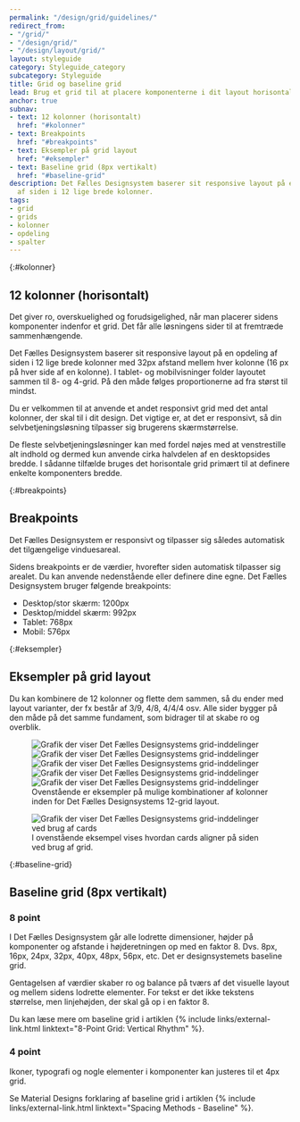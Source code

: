 ```yaml
---
permalink: "/design/grid/guidelines/"
redirect_from:
- "/grid/"
- "/design/grid/"
- "/design/layout/grid/"
layout: styleguide
category: Styleguide_category
subcategory: Styleguide
title: Grid og baseline grid
lead: Brug et grid til at placere komponenterne i dit layout horisontalt, og brug baseline grid til at skabe en vertikal rytme på siden.
anchor: true
subnav:
- text: 12 kolonner (horisontalt)
  href: "#kolonner"
- text: Breakpoints
  href: "#breakpoints"
- text: Eksempler på grid layout
  href: "#eksempler"
- text: Baseline grid (8px vertikalt)
  href: "#baseline-grid"
description: Det Fælles Designsystem baserer sit responsive layout på en opdeling
  af siden i 12 lige brede kolonner.
tags:
- grid
- grids
- kolonner
- opdeling
- spalter
---
```


{:#kolonner}
## 12 kolonner (horisontalt)

Det giver ro, overskuelighed og forudsigelighed, når man placerer sidens komponenter indenfor et grid. Det får alle løsningens sider til at fremtræde sammenhængende.

Det Fælles Designsystem baserer sit responsive layout på en opdeling af siden i 12 lige brede kolonner med 32px afstand mellem hver kolonne (16 px på hver side af en kolonne). I tablet- og mobilvisninger folder layoutet sammen til 8- og 4-grid. På den måde følges proportionerne ad fra størst til mindst. 

Du er velkommen til at anvende et andet responsivt grid med det antal kolonner, der skal til i dit design. Det vigtige er, at det er responsivt, så din selvbetjeningsløsning tilpasser sig brugerens skærmstørrelse.

De fleste selvbetjeningsløsninger kan med fordel nøjes med at venstrestille alt indhold og dermed kun anvende cirka halvdelen af en desktopsides bredde. I sådanne tilfælde bruges det horisontale grid primært til at definere enkelte komponenters bredde. 

{:#breakpoints}
## Breakpoints

Det Fælles Designsystem er responsivt og tilpasser sig således automatisk det tilgængelige vinduesareal.

Sidens breakpoints er de værdier, hvorefter siden automatisk tilpasser sig arealet. Du kan anvende nedenstående eller definere dine egne. Det Fælles Designsystem bruger følgende breakpoints:

- Desktop/stor skærm: 1200px
- Desktop/middel skærm: 992px
- Tablet: 768px
- Mobil: 576px

{:#eksempler}
## Eksempler på grid layout

Du kan kombinere de 12 kolonner og flette dem sammen, så du ender med layout varianter, der fx består af 3/9, 4/8, 4/4/4 osv. Alle sider bygger på den måde på det samme fundament, som bidrager til at skabe ro og overblik.

<figure>
    <img src="{{ site.baseurl }}/assets/img/descriptionimages/grid-inddelinger.jpg" class="w-percent-30" alt="Grafik der viser Det Fælles Designsystems grid-inddelinger" title="">
    <img src="{{ site.baseurl }}/assets/img/descriptionimages/grid-inddelinger-artikel.jpg" class="w-percent-30" alt="Grafik der viser Det Fælles Designsystems grid-inddelinger" title="">
    <img src="{{ site.baseurl }}/assets/img/descriptionimages/grid-inddelinger-nav1.jpg" class="w-percent-30" alt="Grafik der viser Det Fælles Designsystems grid-inddelinger" title="">
    <img src="{{ site.baseurl }}/assets/img/descriptionimages/grid-inddelinger-nav2.jpg" class="mt-4 w-percent-30" alt="Grafik der viser Det Fælles Designsystems grid-inddelinger" title="">
    <img src="{{ site.baseurl }}/assets/img/descriptionimages/grid-inddelinger-search.jpg" class="mt-4 w-percent-30" alt="Grafik der viser Det Fælles Designsystems grid-inddelinger" title="">
    <figcaption>Ovenstående er eksempler på mulige kombinationer af kolonner inden for Det Fælles Designsystems 12-grid layout.</figcaption>
</figure>

<figure>
    <img src="{{ site.baseurl }}/assets/img/descriptionimages/grid-layout-cards.jpg" class="mt-4 w-percent-30" alt="Grafik der viser Det Fælles Designsystems grid-inddelinger ved brug af cards" title="">
    <figcaption>I ovenstående eksempel vises hvordan cards aligner på siden ved brug af grid.</figcaption>
</figure>

{:#baseline-grid}
## Baseline grid (8px vertikalt)

### 8 point
I Det Fælles Designsystem går alle lodrette dimensioner, højder på komponenter og afstande i højderetningen op med en faktor 8. Dvs. 8px, 16px, 24px, 32px, 40px, 48px, 56px, etc.  Det er designsystemets baseline grid.

Gentagelsen af værdier skaber ro og balance på tværs af det visuelle layout og mellem sidens lodrette elementer. For tekst er det ikke tekstens størrelse, men linjehøjden, der skal gå op i en faktor 8.

Du kan læse mere om baseline grid i artiklen {% include links/external-link.html linktext="8-Point Grid: Vertical Rhythm" %}.

### 4 point
Ikoner, typografi og nogle elementer i komponenter kan justeres til et 4px grid.

Se Material Designs forklaring af baseline grid i artiklen {% include links/external-link.html linktext="Spacing Methods - Baseline" %}.
